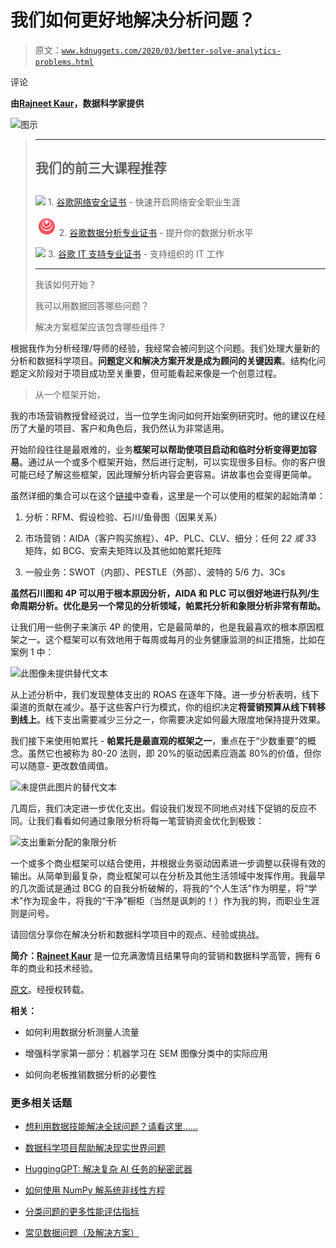# 我们如何更好地解决分析问题？

> 原文：[`www.kdnuggets.com/2020/03/better-solve-analytics-problems.html`](https://www.kdnuggets.com/2020/03/better-solve-analytics-problems.html)

评论

**由[Rajneet Kaur](https://www.linkedin.com/in/rajneet/)，数据科学家提供**

![图示](img/c1068a7d8bb9b1b58dfd2bc384646949.png)

> * * *
> 
> ## 我们的前三大课程推荐
> ## 
> ![](img/0244c01ba9267c002ef39d4907e0b8fb.png) 1\. [谷歌网络安全证书](https://www.kdnuggets.com/google-cybersecurity) - 快速开启网络安全职业生涯
> 
> ![](img/e225c49c3c91745821c8c0368bf04711.png) 2\. [谷歌数据分析专业证书](https://www.kdnuggets.com/google-data-analytics) - 提升你的数据分析水平
> 
> ![](img/0244c01ba9267c002ef39d4907e0b8fb.png) 3\. [谷歌 IT 支持专业证书](https://www.kdnuggets.com/google-itsupport) - 支持组织的 IT 工作
> 
> * * *
> 
> 我该如何开始？
> 
> 我可以用数据回答哪些问题？
> 
> 解决方案框架应该包含哪些组件？

根据我作为分析经理/导师的经验，我经常会被问到这个问题。我们处理大量新的分析和数据科学项目。**问题定义和解决方案开发是成为顾问的关键因素**。结构化问题定义阶段对于项目成功至关重要，但可能看起来像是一个创意过程。

> 从一个框架开始，

我的市场营销教授曾经说过，当一位学生询问如何开始案例研究时。他的建议在经历了大量的项目、客户和角色后，我仍然认为非常适用。

开始阶段往往是最艰难的，业务**框架可以帮助使项目启动和临时分析变得更加容易**。通过从一个或多个框架开始，然后进行定制，可以实现很多目标。你的客户很可能已经了解这些框架，因此理解分析内容会更容易。讲故事也会变得更简单。

虽然详细的集合可以在这个[链接](https://www.business-to-you.com/frameworks/)中查看，这里是一个可以使用的框架的起始清单：

1.  分析：RFM、假设检验、石川/鱼骨图（因果关系）

1.  市场营销：AIDA（客户购买旅程）、4P、PLC、CLV、细分：任何 2*2 或 3*3 矩阵，如 BCG、安索夫矩阵以及其他如帕累托矩阵

1.  一般业务：SWOT（内部）、PESTLE（外部）、波特的 5/6 力、3Cs

**虽然石川图和 4P 可以用于根本原因分析，AIDA 和 PLC 可以很好地进行队列/生命周期分析。优化是另一个常见的分析领域，帕累托分析和象限分析非常有帮助。**

让我们用一些例子来演示 4P 的使用，它是最简单的，也是我最喜欢的根本原因框架之一。这个框架可以有效地用于每周或每月的业务健康监测的纠正措施，比如在案例 1 中：

![此图像未提供替代文本](img/2f02c489414780c109aebaab13397de6.png)

从上述分析中，我们发现整体支出的 ROAS 在逐年下降。进一步分析表明，线下渠道的贡献在减少。基于这些客户行为模式，你的组织决定**将营销预算从线下转移到线上**。线下支出需要减少三分之一，你需要决定如何最大限度地保持提升效果。

我们接下来使用帕累托 - **帕累托是最直观的框架之一**，重点在于“少数重要”的概念。虽然它也被称为 80-20 法则，即 20%的驱动因素应涵盖 80%的价值，但你可以随意- 更改数值阈值。

![未提供此图片的替代文本](img/ba1be55df2a85261ea3d8643d295d48f.png)

几周后，我们决定进一步优化支出。假设我们发现不同地点对线下促销的反应不同。让我们看看如何通过象限分析将每一笔营销资金优化到极致：

![支出重新分配的象限分析](img/48139c314b3a64d6bbaa2c416e06ed60.png)

一个或多个商业框架可以结合使用，并根据业务驱动因素进一步调整以获得有效的输出。从简单到最复杂，商业框架可以在分析及其他生活领域中发挥作用。我最早的几次面试是通过 BCG 的自我分析破解的，将我的“个人生活”作为明星，将“学术”作为现金牛，将我的“干净”橱柜（当然是讽刺的！）作为我的狗，而职业生涯则是问号。

请回信分享你在解决分析和数据科学项目中的观点、经验或挑战。

**简介：[Rajneet Kaur](https://www.linkedin.com/in/rajneet/)** 是一位充满激情且结果导向的营销和数据科学高管，拥有 6 年的商业和技术经验。

[原文](https://www.linkedin.com/pulse/how-do-we-solve-data-analytics-problems-better-rajneet-kaur/)。经授权转载。

**相关：**

+   如何利用数据分析测量人流量

+   增强科学家第一部分：机器学习在 SEM 图像分类中的实际应用

+   如何向老板推销数据分析的必要性

### 更多相关话题

+   [想利用数据技能解决全球问题？请看这里……](https://www.kdnuggets.com/2022/04/jhu-want-data-skills-solve-global-problems.html)

+   [数据科学项目帮助解决现实世界问题](https://www.kdnuggets.com/2022/11/data-science-projects-help-solve-real-world-problems.html)

+   [HuggingGPT: 解决复杂 AI 任务的秘密武器](https://www.kdnuggets.com/2023/05/hugginggpt-secret-weapon-solve-complex-ai-tasks.html)

+   [如何使用 NumPy 解系统非线性方程](https://www.kdnuggets.com/how-to-use-numpy-to-solve-systems-of-nonlinear-equations)

+   [分类问题的更多性能评估指标](https://www.kdnuggets.com/2020/04/performance-evaluation-metrics-classification.html)

+   [常见数据问题（及解决方案）](https://www.kdnuggets.com/2022/02/common-data-problems-solutions.html)
